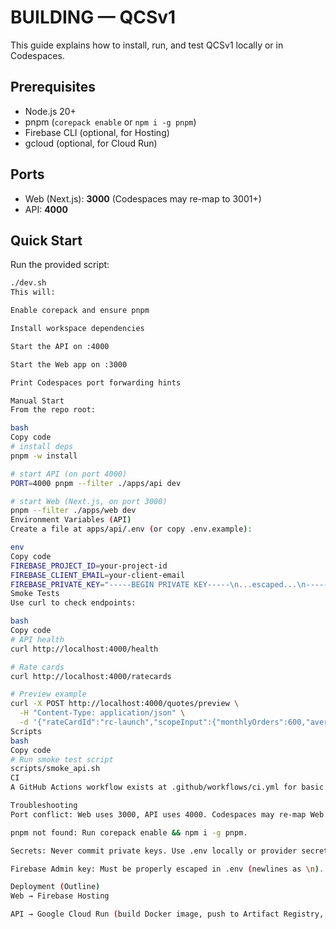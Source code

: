 # BUILDING — QCSv1

This guide explains how to install, run, and test QCSv1 locally or in Codespaces.

## Prerequisites
- Node.js 20+
- pnpm (`corepack enable` or `npm i -g pnpm`)
- Firebase CLI (optional, for Hosting)
- gcloud (optional, for Cloud Run)

## Ports
- Web (Next.js): **3000** (Codespaces may re-map to 3001+)
- API: **4000**

## Quick Start
Run the provided script:
```bash
./dev.sh
This will:

Enable corepack and ensure pnpm

Install workspace dependencies

Start the API on :4000

Start the Web app on :3000

Print Codespaces port forwarding hints

Manual Start
From the repo root:

bash
Copy code
# install deps
pnpm -w install

# start API (on port 4000)
PORT=4000 pnpm --filter ./apps/api dev

# start Web (Next.js, on port 3000)
pnpm --filter ./apps/web dev
Environment Variables (API)
Create a file at apps/api/.env (or copy .env.example):

env
Copy code
FIREBASE_PROJECT_ID=your-project-id
FIREBASE_CLIENT_EMAIL=your-client-email
FIREBASE_PRIVATE_KEY="-----BEGIN PRIVATE KEY-----\n...escaped...\n-----END PRIVATE KEY-----\n"
Smoke Tests
Use curl to check endpoints:

bash
Copy code
# API health
curl http://localhost:4000/health

# Rate cards
curl http://localhost:4000/ratecards

# Preview example
curl -X POST http://localhost:4000/quotes/preview \
  -H "Content-Type: application/json" \
  -d '{"rateCardId":"rc-launch","scopeInput":{"monthlyOrders":600,"averageOrderValueCents":5000,"averageUnitsPerOrder":2,"shippingSizeMix":[{"size":"S","pct":40},{"size":"M","pct":40},{"size":"L","pct":20}]}}'
Scripts
bash
Copy code
# Run smoke test script
scripts/smoke_api.sh
CI
A GitHub Actions workflow exists at .github/workflows/ci.yml for basic build checks.

Troubleshooting
Port conflict: Web uses 3000, API uses 4000. Codespaces may re-map Web to 3001+.

pnpm not found: Run corepack enable && npm i -g pnpm.

Secrets: Never commit private keys. Use .env locally or provider secrets in deployment.

Firebase Admin key: Must be properly escaped in .env (newlines as \n).

Deployment (Outline)
Web → Firebase Hosting

API → Google Cloud Run (build Docker image, push to Artifact Registry, deploy)